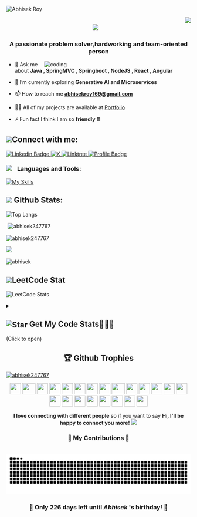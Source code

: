 <!-- ![Abhisek Roy](https://user-images.githubusercontent.com/69287212/196266752-97430395-831c-4588-abb1-0174c7bd4420.gif) -->

![Abhisek Roy](https://github.com/user-attachments/assets/3bf2adf8-ea4f-4d9c-a6db-b01a1da41855)


<img align="right" src="https://visitor-badge.laobi.icu/badge?page_id=salesp07.salesp07" />


<h2 align="center">
    <img src="https://readme-typing-svg.herokuapp.com/?font=Righteous&size=35&center=true&vCenter=true&width=500&height=70&duration=4000&lines=Hi+There!+👋;+I'm+Abhisek+Roy!;" />
</h2>

<h3 align="center">A passionate problem solver,hardworking and team-oriented person </h3>


<img align="right" alt="coding" width="400" src="https://cdn.dribbble.com/users/926537/screenshots/4502924/python-2.gif">
<!-- <p align="left"> <a href="https://twitter.com/abhisekroy169" target="blank"><img src="[https://img.shields.io/twitter/follow/abhisekroy169?logo=twitter&style=for-the-badge]" alt="abhisekroy169" /></a> </p> -->

- 💬 Ask me about **Java , SpringMVC , Springboot , NodeJS , React , Angular**

- 🌱 I’m currently exploring **Generative AI and Microservices**

- 📫 How to reach me **abhisekroy169@gmail.com**

- 👨‍💻 All of my projects are available at [Portfolio](https://abhisek247767.github.io/AbhisekRoy-SDE/)

- ⚡ Fun fact I think I am so **friendly !!**



<h2><img src="https://raw.githubusercontent.com/ShahriarShafin/ShahriarShafin/main/Assets/handshake.gif" width="60">Connect with me:</h2>
<div id="badges">
  
   <a href="https://www.linkedin.com/in/royabhisek247767/">
    <img src="https://img.shields.io/badge/Linkedin-blue?style=for-the-badge&logo=linkedin&logoColor=white" alt="Linkedin Badge"/>

<a href="https://x.com/abhisekroy169">
  <img src="https://img.shields.io/badge/X-%23000000.svg?style=for-the-badge&logo=X&logoColor=white"
       alt="X" />
</a>

<a href="https://linktr.ee/abhisekroy">
  <img src="https://img.shields.io/badge/linktree-1de9b6?style=for-the-badge&logo=linktree&logoColor=white"
       alt="Linktree" />
</a>


  </a>
   <a href="https://abhisek247767.github.io/AbhisekRoy-SDE/">
    <img src="https://img.shields.io/badge/Profile-B7472A?style=for-the-badge&logo=Profile&logoColor=white" alt="Profile Badge"/>
  </a>
  
</div>



<h3 align="left"><img align='left' src="https://raw.githubusercontent.com/Tarikul-Islam-Anik/Animated-Fluent-Emojis/master/Emojis/Travel%20and%20places/Rocket.png" width="30" align="center">Languages and Tools:</h3>


[![My Skills](https://skillicons.dev/icons?i=html,css,js,react,redux,yarn,npm,vite,vercel,ts,angular,tailwind,jest,nodejs,express,nginx,java,maven,spring,hibernate,c,cpp,python,postman,jenkins,linux,ubuntu,rabbitmq,mongodb,mysql,github,gitlab,git,elasticsearch,vscode,sublime,postgres,docker,aws,redis&perline=20)](https://skillicons.dev)

<h2><img src="https://media4.giphy.com/media/MIGbtLZoVjbl0bYbAd/giphy.gif?cid=ecf05e472t2h0i8d7dcjaoau9iqtchhr899hxmpxzzgc7lyw&rid=giphy.gif" width="30">    Github Stats:</h2>

<!--<p><img align="left" src="https://github-readme-stats.vercel.app/api/top-langs?username=abhisek247767&theme=aura&show_icons=true&locale=en&layout=compact" alt="abhisek247767" /></p>-->
![Top Langs](https://github-readme-stats.vercel.app/api/top-langs?username=abhisek247767&theme=aura&show_icons=true&locale=en&layout=compact&hide=jupyter%20notebook,HTML,SCSS)


<p>&nbsp;<img align="center" src="https://github-readme-stats.vercel.app/api?username=abhisek247767&theme=aura&show_icons=true&locale=en" alt="abhisek247767"/></p>

<p><img align="center" src="https://github-readme-streak-stats.herokuapp.com/?user=abhisek247767&&theme=tokyonight" alt="abhisek247767"/></p>



![](http://github-profile-summary-cards.vercel.app/api/cards/profile-details?username=abhisek247767&theme=aura) 
<p align="left">
  <img src="https://github-contributor-stats.vercel.app/api?username=abhisek247767&layout=compact&limit=5&theme=aura&hide_border=true&combine_all_yearly_contributions=true" alt="abhisek"" />
</p>


<h2><img src="https://media4.giphy.com/media/MIGbtLZoVjbl0bYbAd/giphy.gif?cid=ecf05e472t2h0i8d7dcjaoau9iqtchhr899hxmpxzzgc7lyw&rid=giphy.gif" width="30">LeetCode Stat</h2>

![LeetCode Stats](https://leetcard.jacoblin.cool/abhisek247767?theme=wtf&font=Chenla)





<details>	
    <summary><h2><img src="https://raw.githubusercontent.com/Tarikul-Islam-Anik/Animated-Fluent-Emojis/master/Emojis/Travel%20and%20places/Star.png" alt="Star" width="30" align=center /> Get My Code Stats👨🏻‍💻</h2>(Click to open)</summary><br>
<!--START_SECTION:waka-->


**I'm an Early 🐤** 

```text
🌞 Morning                1690 commits        ████████░░░░░░░░░░░░░░░░░   32.94 % 
🌆 Daytime                2078 commits        ██████████░░░░░░░░░░░░░░░   40.51 % 
🌃 Evening                869 commits         ████░░░░░░░░░░░░░░░░░░░░░   16.94 % 
🌙 Night                  493 commits         ██░░░░░░░░░░░░░░░░░░░░░░░   09.61 % 
```
📅 **I'm Most Productive on Tuesday** 

```text
Monday                   90 commits         ████░░░░░░░░░░░░░░░░░░░░░   17.62 % 
Tuesday                  133 commits        ██████░░░░░░░░░░░░░░░░░░░   25.96 % 
Wednesday                104 commits        █████░░░░░░░░░░░░░░░░░░░░   20.31 % 
Thursday                 32 commits         ██░░░░░░░░░░░░░░░░░░░░░░░   06.39 % 
Friday                   30 commits         █░░░░░░░░░░░░░░░░░░░░░░░░   05.85 % 
Saturday                 43 commits         ██░░░░░░░░░░░░░░░░░░░░░░░   08.48 % 
Sunday                   78 commits         ████░░░░░░░░░░░░░░░░░░░░░   15.38 % 
```


📊 **This Week I Spent My Time On** 

```text
🕑︎ Time Zone: Asia/Kolkata

💬 Programming Languages: 
JavaScript               10 hrs 10 mins      ████████████████████░░░░░   80.11 % 
TypeScript               2 hrs 3 mins        ███░░░░░░░░░░░░░░░░░░░░░░   10.19 % 
Java                     1 hr 19 mins        ██░░░░░░░░░░░░░░░░░░░░░░░   06.53 % 
HTML                     14 mins             ░░░░░░░░░░░░░░░░░░░░░░░░░   01.22 % 
Other                    9 mins              ░░░░░░░░░░░░░░░░░░░░░░░░░   00.76 % 

🐱‍💻 Projects: 
SproutsAI Website        8 hrs 19 mins       ██████████░░░░░░░░░░░░░░░   41.19 % 
Open Surce Contribution  1 hr 58 mins        ██░░░░░░░░░░░░░░░░░░░░░░░   09.74 % 
Frontend - Late          1 hr 46 mins        ██░░░░░░░░░░░░░░░░░░░░░░░   08.77 % 
Error-frontend           1 hr 43 mins        ██░░░░░░░░░░░░░░░░░░░░░░░   08.58 % 
Backend                  1 hr 27 mins        ██░░░░░░░░░░░░░░░░░░░░░░░   07.18 % 

💻 Operating System: 
Windows                  6 hrs 11 mins      ██████████░░░░░░░░░░░░░░░   40.00 %
Ubuntu                   6 hrs 10 mins      ███████████████░░░░░░░░░░   60.00 %
```

**I Mostly Code in JavaScript** 

```text
JavaScript               21 repos            ███████████░░░░░░░░░░░░░░   45.65 % 
HTML                     8 repos             ████░░░░░░░░░░░░░░░░░░░░░   17.39 % 
CSS                      4 repos             ██░░░░░░░░░░░░░░░░░░░░░░░   08.70 % 
Java                     5 repos             ██░░░░░░░░░░░░░░░░░░░░░░░   06.52 % 
ASP.NET                  1 repo              █░░░░░░░░░░░░░░░░░░░░░░░░   02.17 % 
```

<!--END_SECTION:waka-->
   </details> 
   

<h2 align="center" >🏆 Github Trophies</h2>

 <p align="left"> <a href="https://github.com/ryo-ma/github-profile-trophy"><img src="https://github-profile-trophy.vercel.app/?username=abhisek247767&theme=radical" alt="abhisek247767" /></a></p>


 <div align="center">
    <img src="https://cultofthepartyparrot.com/flags/hd/indiaparrot.gif" width="30" height="30"/>
    <img src="https://cultofthepartyparrot.com/parrots/asyncparrot.gif" width="36" height="30"/>
    <img src="https://cultofthepartyparrot.com/parrots/hd/60fpsparrot.gif" width="30" height="30"/>
    <img src="https://cultofthepartyparrot.com/parrots/hd/jumpingparrot.gif" width="30" height="30"/>
    <img src="https://cultofthepartyparrot.com/parrots/hd/opensourceparrot.gif" width="30" height="30"/>
    <img src="https://cultofthepartyparrot.com/parrots/hd/dealwithitnowparrot.gif" width="30" height="30"/>
    <img src="https://cultofthepartyparrot.com/parrots/hd/hypnoparrotlight.gif" width="30" height="30"/>
    <img src="https://cultofthepartyparrot.com/parrots/databaseparrot.gif" width="30" height="30"/>
    <img src="https://cultofthepartyparrot.com/parrots/fixparrot.gif" width="36" height="30"/>
    <img src="https://cultofthepartyparrot.com/parrots/hd/laptop_parrot.gif" width="30" height="30"/>
    <img src="https://cultofthepartyparrot.com/parrots/hd/spinningparrot.gif" width="30" height="30"/>
    <img src="https://cultofthepartyparrot.com/parrots/hd/levitationparrot.gif" width="30" height="30"/>
    <img src="https://cultofthepartyparrot.com/parrots/hd/meldparrot.gif" width="30" height="30"/>
    <img src="https://cultofthepartyparrot.com/parrots/slomoparrot.gif" width="30" height="30"/>
    <img src="https://cultofthepartyparrot.com/parrots/hd/moonwalkingparrot.gif" width="30" height="30"/>
    <img src="https://cultofthepartyparrot.com/parrots/hd/stableparrot.gif" width="30" height="30"/>
    <img src="https://cultofthepartyparrot.com/parrots/hd/scienceparrot.gif" width="30" height="30"/>
    <img src="https://cultofthepartyparrot.com/parrots/hd/pirateparrot.gif" width="30" height="30"/>
    <img src="https://cultofthepartyparrot.com/parrots/hd/footballparrot.gif" width="30" height="30"/>
    <img src="https://cultofthepartyparrot.com/parrots/hd/illuminatiparrot.gif" width="30" height="30"/>
    <img src="https://cultofthepartyparrot.com/parrots/hd/hypnoparrotdark.gif" width="30" height="30"/>
    <img src="https://cultofthepartyparrot.com/parrots/hd/mustacheparrot.gif" width="30" height="30"/>
</div>

<p align="center"><b>I love connecting with different people</b> so if you want to say <b>Hi, I'll be happy to connect you more!</b> <img src="https://user-images.githubusercontent.com/74038190/241763891-7bb1e704-6026-48f9-8435-2f4d40101348.gif" width="40"></p>

<div align="center">
  <h3>🐍 My Contributions 🐍</h3>
  <br>
  <img alt="snake eating my contributions" src="https://raw.githubusercontent.com/abhisek247767/abhisek247767/output/github-contribution-grid-snake.svg" />
  
</div>

<!-- BIRTHDAY_MESSAGE_START -->
<h3 align="center">🎉 Only <strong>226 days</strong> left until <em>Abhisek </em>'s birthday! 🎂</h3>
<!-- BIRTHDAY_MESSAGE_END -->











